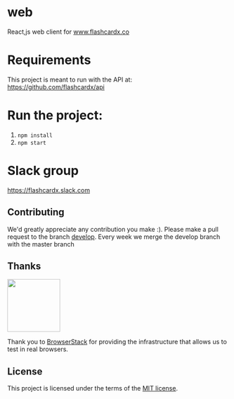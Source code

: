 # web
React,js web client for www.flashcardx.co

# Requirements
This project is meant to run with the API at: https://github.com/flashcardx/api

# Run the project:
1) `npm install`
2)  `npm start`

# Slack group
https://flashcardx.slack.com

## Contributing

We'd greatly appreciate any contribution you make :). Please make a pull request to the branch [develop](https://github.com/flashcardx/web/tree/develop). Every week we merge the develop branch with the master branch


## Thanks

[<img src="https://www.browserstack.com/images/mail/browserstack-logo-footer.png" width="120">](https://www.browserstack.com/)

Thank you to [BrowserStack](https://www.browserstack.com/) for providing the infrastructure that allows us to test in real browsers.

## License

This project is licensed under the terms of the
[MIT license](https://github.com/flashcardx/web/blob/master/LICENSE).
